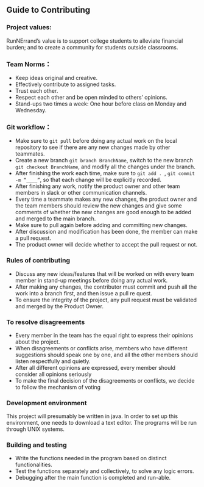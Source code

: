 ## Guide to Contributing
### Project values:
RunNErrand’s value is to support college students to alleviate financial burden; and to create a community for students outside classrooms. 
 
### Team Norms：
* Keep ideas original and creative.
* Effectively contribute to assigned tasks.
* Trust each other.
* Respect each other and be open minded to others’ opinions.
* Stand-ups two times a week: One hour before class on Monday and Wednesday.
 
### Git workflow：
* Make sure to `git pull` before doing any actual work on the local repository to see if there are any new changes made by other teammates.
* Create a new branch `git branch BranchName`, switch to the new branch `git checkout BranchName`, and modify all the changes under the branch.
* After finishing the work each time, make sure to `git add . `, `git commit -m “____”`, so that each change will be explicitly recorded. 
* After finishing any work, notify the product owner and other team members in slack or other communication channels. 
* Every time a teammate makes any new changes, the product owner and the team members should review the new changes and give some comments of whether the new changes are good enough to be added and merged to the main branch. 
* Make sure to pull again before adding and committing new changes.
* After discussion and modification has been done, the member can make a pull request.
* The product owner will decide whether to accept the pull request or not.

### Rules of contributing
* Discuss any new ideas/features that will be worked on with every team member in stand-up meetings before doing any actual work.
* After making any changes, the contributor must commit and push all the work into a branch first, and then issue a pull re	quest.
* To ensure the integrity of the project, any pull request must be validated and merged by the Product Owner. 
 
### To resolve disagreements
* Every member in the team has the equal right to express their opinions about the project. 
* When disagreements or conflicts arise, members who have different suggestions should speak one by one, and all the other members should listen respectfully and quietly. 
* After all different opinions are expressed, every member should consider all opinions seriously
* To make the final decision of the disagreements or conflicts, we decide to follow the mechanism of voting
 
### Development environment
This project will presumably be written in java. In order to set up this environment, one needs to download a text editor. The programs will be run through UNIX systems. 

### Building and testing
* Write the functions needed in the program based on distinct functionalities. 
* Test the functions separately and collectively, to solve any logic errors. 
* Debugging after the main function is completed and run-able.
